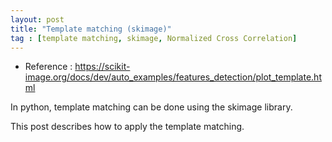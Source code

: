 ```yaml
---
layout: post
title: "Template matching (skimage)"
tag : [template matching, skimage, Normalized Cross Correlation]
---
```


- Reference : https://scikit-image.org/docs/dev/auto_examples/features_detection/plot_template.html

In python, template matching can be done using the skimage library.

This post describes how to apply the template matching.
